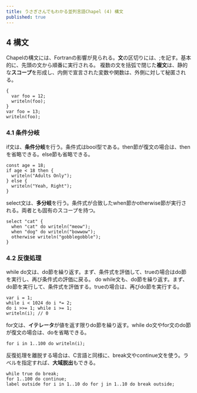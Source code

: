 ```yaml
---
title: うさぎさんでもわかる並列言語Chapel (4) 構文
published: true
---
```

## 4 構文

Chapelの構文には、Fortranの影響が見られる。**文**の区切りには、;を記す。基本的に、先頭の文から順番に実行される。
複数の文を括弧で閉じた**複文**は、静的な**スコープ**を形成し、内側で宣言された変数や関数は、外側に対して秘匿される。

```
{
  var foo = 12;
  writeln(foo);
}
var foo = 13;
writeln(foo);
```

### 4.1 条件分岐

if文は、**条件分岐**を行う。条件式はbool型である。then節が復文の場合は、thenを省略できる。else節も省略できる。

```
const age = 18;
if age < 18 then {
  writeln("Adults Only");
} else {
  writeln("Yeah, Right");
}
```

select文は、**多分岐**を行う。条件式が合致したwhen節かotherwise節が実行される。両者とも固有のスコープを持つ。

```
select "cat" {
  when "cat" do writeln("meow");
  when "dog" do writeln("bowwow");
  otherwise writeln("gobblegobble");
}
```

### 4.2 反復処理

while do文は、do節を繰り返す。まず、条件式を評価して、trueの場合はdo節を実行し、再び条件式の評価に戻る。
do while文も、do節を繰り返す。まず、do節を実行して、条件式を評価する。trueの場合は、再びdo節を実行する。

```
var i = 1;
while i < 1024 do i *= 2;
do i >>= 1; while i >= 1;
writeln(i); // 0
```

for文は、**イテレータ**が値を返す限りdo節を繰り返す。while do文やfor文のdo節が復文の場合は、doを省略できる。

```
for i in 1..100 do writeln(i);
```

反復処理を離脱する場合は、C言語と同様に、break文やcontinue文を使う。ラベルを指定すれば、**大域脱出**もできる。

```
while true do break;
for 1..100 do continue;
label outside for i in 1..10 do for j in 1..10 do break outside;
```

